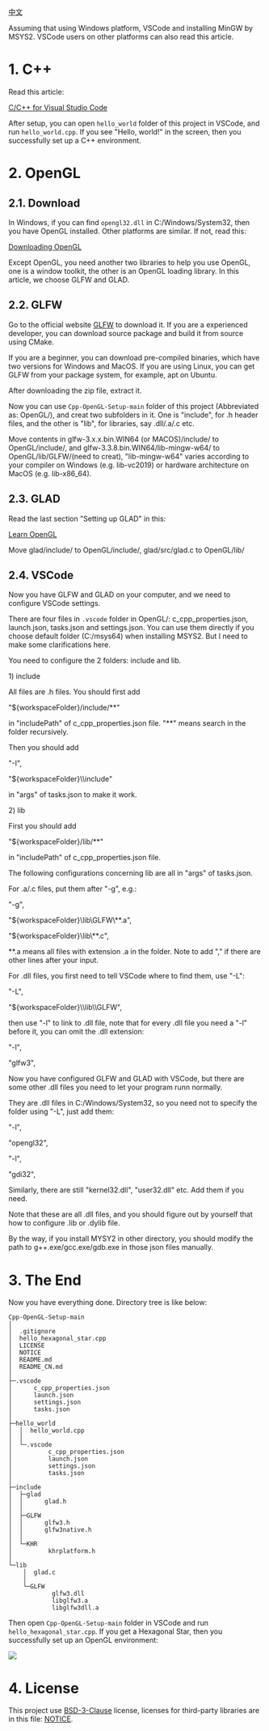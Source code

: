 [中文](/README_CN.md)

Assuming that using Windows platform, VSCode and installing MinGW by MSYS2. VSCode users on other platforms can also read this article.

# 1. C++

Read this article:

[C/C++ for Visual Studio Code](https://code.visualstudio.com/docs/languages/cpp)

After setup, you can open `hello_world` folder of this project in VSCode, and run `hello_world.cpp`. If you see "Hello, world!" in the screen, then you successfully set up a C++ environment.

# 2. OpenGL

## 2.1. Download

In Windows, if you can find `opengl32.dll` in C:/Windows/System32, then you have OpenGL installed. Other platforms are similar. If not, read this:

[Downloading OpenGL](https://www.khronos.org/opengl/wiki/Getting_Started#Downloading_OpenGL)

Except OpenGL, you need another two libraries to help you use OpenGL, one is a window toolkit, the other is an OpenGL loading library. In this article, we choose GLFW and GLAD.

## 2.2. GLFW

Go to the official website [GLFW](https://www.glfw.org/download.html) to download it. If you are a experienced developer, you can download source package and build it from source using CMake. 

If you are a beginner, you can download pre-compiled binaries, which have two versions for Windows and MacOS. If you are using Linux, you can get GLFW from your package system, for example, apt on Ubuntu.

After downloading the zip file, extract it. 

Now you can use `Cpp-OpenGL-Setup-main` folder of this project (Abbreviated as: OpenGL/), and creat two subfolders in it. One is "include", for .h header files, and the other is "lib", for libraries, say .dll/.a/.c etc. 

Move contents in glfw-3.x.x.bin.WIN64 (or MACOS)/include/ to OpenGL/include/, and glfw-3.3.8.bin.WIN64/lib-mingw-w64/ to OpenGL/lib/GLFW/(need to creat), "lib-mingw-w64" varies according to your compiler on Windows (e.g. lib-vc2019) or hardware architecture on MacOS (e.g. lib-x86_64).

## 2.3. GLAD

Read the last section "Setting up GLAD" in this:

[Learn OpenGL](https://learnopengl.com/Getting-started/Creating-a-window)

Move glad/include/ to OpenGL/include/, glad/src/glad.c to OpenGL/lib/

## 2.4. VSCode

Now you have GLFW and GLAD on your computer, and we need to configure VSCode settings.

There are four files in `.vscode` folder in OpenGL/: c_cpp_properties.json, launch.json, tasks.json and settings.json. You can use them directly if you choose default folder (C:/msys64) when installing MSYS2. But I need to make some clarifications here.

You need to configure the 2 folders: include and lib.

1\) include

All files are .h files. You should first add 

"${workspaceFolder}/include/**" 

in "includePath" of c_cpp_properties.json file. "\*\*" means search in the folder recursively.

Then you should add 

"-I", 

"${workspaceFolder}\\\\include"

in "args" of tasks.json to make it work.

2\) lib

First you should add 

"${workspaceFolder}/lib/**"

in "includePath" of c_cpp_properties.json file.

The following configurations concerning lib are all in "args" of tasks.json.

For .a/.c files, put them after "-g", e.g.:

"-g",

"${workspaceFolder}\\lib\\GLFW\\**.a",

"${workspaceFolder}\\lib\\**.c",

\*\*.a means all files with extension .a in the folder. Note to add "," if there are other lines after your input.

For .dll files, you first need to tell VSCode where to find them, use "-L":

"-L",

"${workspaceFolder}\\\\lib\\\\GLFW",

then use "-l" to link to .dll file, note that for every .dll file you need a "-l" before it, you can omit the .dll extension:

"-l",

"glfw3",

Now you have configured GLFW and GLAD with VSCode, but there are some other .dll files you need to let your program runn normally.

They are .dll files in C:/Windows/System32, so you need not to specify the folder using "-L", just add them:

"-l",

"opengl32", 

"-l",

"gdi32",

Similarly, there are still "kernel32.dll", "user32.dll" etc. Add them if you need.

Note that these are all .dll files, and you should figure out  by yourself that how to configure .lib or .dylib file.

By the way, if you install MYSY2 in other directory, you should modify the path to g++.exe/gcc.exe/gdb.exe in those json files manually.

# 3. The End

Now you have everything done. Directory tree is like below:

```
Cpp-OpenGL-Setup-main
│
│  .gitignore
│  hello_hexagonal_star.cpp
│  LICENSE
│  NOTICE
│  README.md
│  README_CN.md
│  
├─.vscode
│      c_cpp_properties.json
│      launch.json
│      settings.json
│      tasks.json
│      
├─hello_world
│  │  hello_world.cpp
│  │  
│  └─.vscode
│          c_cpp_properties.json
│          launch.json
│          settings.json
│          tasks.json
│          
├─include
│  ├─glad
│  │      glad.h
│  │      
│  ├─GLFW
│  │      glfw3.h
│  │      glfw3native.h
│  │      
│  └─KHR
│          khrplatform.h
│          
└─lib
    │  glad.c
    │  
    └─GLFW
            glfw3.dll
            libglfw3.a
            libglfw3dll.a
```

Then open `Cpp-OpenGL-Setup-main` folder in VSCode and run `hello_hexagonal_star.cpp`. If you get a Hexagonal Star, then you successfully set up an OpenGL environment:

![](https://pic2.zhimg.com/80/v2-154375a9d0d2e84b3e4c4867c58f8351_720w.webp)

# 4. License

This project use [BSD-3-Clause](/LICENSE) license, licenses for third-party libraries are in this file: [NOTICE](/NOTICE).
